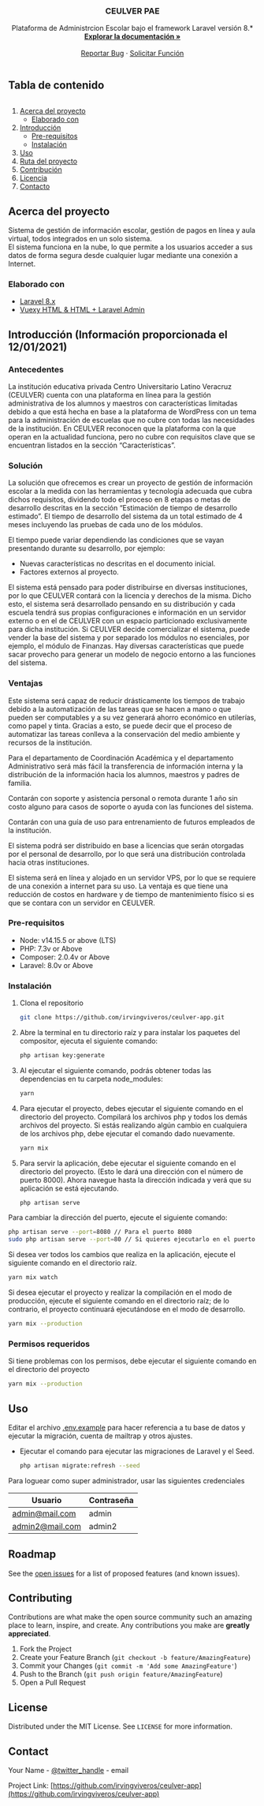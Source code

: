 <!-- PROJECT SHIELDS -->
<p align="center">
  <h3 align="center">CEULVER PAE</h3>

  <p align="center">
    Plataforma de Administrcion Escolar bajo el framework Laravel versión 8.*
    <br />
    <a href="https://github.com/irvingviveros/ceulver-app"><strong>Explorar la documentación »</strong></a>
    <br />
    <br />
    <a href="https://github.com/irvingviveros/ceulver-app/issues">Reportar Bug</a>
    ·
    <a href="https://github.com/irvingviveros/ceulver-app/issues">Solicitar Función</a>
  </p>


<!-- TABLE OF CONTENTS -->
  <summary><h2 style="display: inline-block">Tabla de contenido</h2></summary>
  <ol>
    <li>
      <a href="#about-the-project">Acerca del proyecto</a>
      <ul>
        <li><a href="#built-with">Elaborado con</a></li>
      </ul>
    </li>
    <li>
      <a href="#getting-started">Introducción</a>
      <ul>
        <li><a href="#prerequisites">Pre-requisitos</a></li>
        <li><a href="#installation">Instalación</a></li>
      </ul>
    </li>
    <li><a href="#usage">Uso</a></li>
    <li><a href="#roadmap">Ruta del proyecto</a></li>
    <li><a href="#contributing">Contribución</a></li>
    <li><a href="#license">Licencia</a></li>
    <li><a href="#contact">Contacto</a></li>
  </ol>



<!-- ABOUT THE PROJECT -->

## Acerca del proyecto


Sistema de gestión de información escolar, gestión de pagos en línea y aula virtual, todos integrados en un solo sistema.</br>
El sistema funciona en la nube, lo que permite a los usuarios acceder a sus datos de forma segura desde cualquier lugar mediante una conexión a Internet.


### Elaborado con

* <a href="https://laravel.com/docs/8.x/releases">Laravel 8.x</a>
* <a href="https://pixinvent.com/demo/vuexy-html-bootstrap-admin-template/documentation/documentation-laravel-folder-structure.html">Vuexy HTML & HTML + Laravel Admin</a>


<!-- GETTING STARTED -->
## Introducción (Información proporcionada el 12/01/2021)

<h3>Antecedentes</h3>
La institución educativa privada Centro Universitario Latino Veracruz (CEULVER) cuenta con una plataforma en línea para la gestión administrativa de los alumnos y maestros con características limitadas debido a que está hecha en base a la plataforma de WordPress con un tema para la administración de escuelas que no cubre con todas las necesidades de la institución.
En CEULVER reconocen que la plataforma con la que operan en la actualidad funciona, pero no cubre con requisitos clave que se encuentran listados en la sección “Características”.

<h3>Solución</h3>
La solución que ofrecemos es crear un proyecto de gestión de información escolar a la medida con las herramientas y tecnología adecuada que cubra dichos requisitos, dividendo todo el proceso en 8 etapas o metas de desarrollo descritas en la sección “Estimación de tiempo de desarrollo estimado”.
El tiempo de desarrollo del sistema da un total estimado de 4 meses incluyendo las pruebas de cada uno de los módulos.

El tiempo puede variar dependiendo las condiciones que se vayan presentando durante su desarrollo, por ejemplo:

* Nuevas características no descritas en el documento inicial.
* Factores externos al proyecto.</li>


El sistema está pensado para poder distribuirse en diversas instituciones, por lo que CEULVER contará con la licencia y derechos de la misma. Dicho esto, el sistema será desarrollado pensando en su distribución y cada escuela tendrá sus propias configuraciones e información en un servidor externo o en el de CEULVER con un espacio particionado exclusivamente para dicha institución.
Si CEULVER decide comercializar el sistema, puede vender la base del sistema y por separado los módulos no esenciales, por ejemplo, el módulo de Finanzas. Hay diversas características que puede sacar provecho para generar un modelo de negocio entorno a las funciones del sistema.

<h3>Ventajas</h3>
Este sistema será capaz de reducir drásticamente los tiempos de trabajo debido a la automatización de las tareas que se hacen a mano o que pueden ser computables y a su vez generará ahorro económico en utilerías, como papel y tinta.
Gracias a esto, se puede decir que el proceso de automatizar las tareas conlleva a la conservación del medio ambiente y recursos de la institución.

Para el departamento de Coordinación Académica y el departamento Administrativo será más fácil la transferencia de información interna y la distribución de la información hacia los alumnos, maestros y padres de familia.

Contarán con soporte y asistencia personal o remota durante 1 año sin costo alguno para casos de soporte o ayuda con las funciones del sistema.

Contarán con una guía de uso para entrenamiento de futuros empleados de la institución.

El sistema podrá ser distribuido en base a licencias que serán otorgadas por el personal de desarrollo, por lo que será una distribución controlada hacia otras instituciones.

El sistema será en línea y alojado en un servidor VPS, por lo que se requiere de una conexión a internet para su uso. La ventaja es que tiene una reducción de costos en hardware y de tiempo de mantenimiento físico si es que se contara con un servidor en CEULVER.


### Pre-requisitos

* Node: v14.15.5 or above (LTS)
* PHP: 7.3v or Above
* Composer: 2.0.4v or Above
* Laravel: 8.0v or Above

### Instalación

1. Clona el repositorio
   ```sh
   git clone https://github.com/irvingviveros/ceulver-app.git
   ```
2. Abre la terminal en tu directorio raíz y para instalar los paquetes del compositor, ejecuta el siguiente comando:
   ```sh
   php artisan key:generate
   ```
3. Al ejecutar el siguiente comando, podrás obtener todas las dependencias en tu carpeta node_modules:
   ```sh
   yarn
   ```
4. Para ejecutar el proyecto, debes ejecutar el siguiente comando en el directorio del proyecto.
Compilará los archivos php y todos los demás archivos del proyecto. Si estás realizando algún cambio en cualquiera de los archivos php, debe ejecutar el comando dado nuevamente.
   ```sh
   yarn mix
   ```
5. Para servir la aplicación, debe ejecutar el siguiente comando en el directorio del proyecto. (Esto le dará una dirección con el número de puerto 8000).
Ahora navegue hasta la dirección indicada y verá que su aplicación se está ejecutando.
   ```sh
   php artisan serve
   ```
Para cambiar la dirección del puerto, ejecute el siguiente comando:
   ```sh
   php artisan serve --port=8080 // Para el puerto 8080
sudo php artisan serve --port=80 // Si quieres ejecutarlo en el puerto 80, probablemente necesitarás permisos sudo
   ```
Si desea ver todos los cambios que realiza en la aplicación, ejecute el siguiente comando en el directorio raíz.
   ```sh
   yarn mix watch
   ```
Si desea ejecutar el proyecto y realizar la compilación en el modo de producción, ejecute el siguiente comando en el directorio raíz; de lo contrario, el proyecto continuará ejecutándose en el modo de desarrollo.
   ```sh
   yarn mix --production
   ```
### Permisos requeridos
Si tiene problemas con los permisos, debe ejecutar el siguiente comando en el directorio del proyecto
   ```sh
   yarn mix --production
   ```

<!-- USAGE EXAMPLES -->
## Uso

Editar el archivo <a href="https://github.com/irvingviveros/ceulver-app/blob/dev/.env.example">.env.example</a> para hacer referencia a tu base de datos y ejecutar la migración, cuenta de mailtrap y otros ajustes. 

* Ejecutar el comando para ejecutar las migraciones de Laravel y el Seed. 
   ```sh
   php artisan migrate:refresh --seed
   ```

Para loguear como super administrador, usar las siguientes credenciales

Usuario       | Contraseña
------------- | -------------
admin@mail.com  | admin
admin2@mail.com  | admin2






<!-- ROADMAP -->
## Roadmap

See the [open issues](https://github.com/irvingviveros/ceulver-app/issues) for a list of proposed features (and known issues).



<!-- CONTRIBUTING -->
## Contributing

Contributions are what make the open source community such an amazing place to learn, inspire, and create. Any contributions you make are **greatly appreciated**.

1. Fork the Project
2. Create your Feature Branch (`git checkout -b feature/AmazingFeature`)
3. Commit your Changes (`git commit -m 'Add some AmazingFeature'`)
4. Push to the Branch (`git push origin feature/AmazingFeature`)
5. Open a Pull Request



<!-- LICENSE -->
## License

Distributed under the MIT License. See `LICENSE` for more information.



<!-- CONTACT -->
## Contact

Your Name - [@twitter_handle](https://twitter.com/twitter_handle) - email

Project Link: [https://github.com/irvingviveros/ceulver-app](https://github.com/irvingviveros/ceulver-app)







<!-- MARKDOWN LINKS & IMAGES -->
<!-- https://www.markdownguide.org/basic-syntax/#reference-style-links -->
[contributors-shield]: https://img.shields.io/github/contributors/irvingviveros/repo.svg?style=for-the-badge
[contributors-url]: https://github.com/irvingviveros/ceulver-app/graphs/contributors
[forks-shield]: https://img.shields.io/github/forks/irvingviveros/repo.svg?style=for-the-badge
[forks-url]: https://github.com/irvingviveros/ceulver-app/network/members
[stars-shield]: https://img.shields.io/github/stars/irvingviveros/repo.svg?style=for-the-badge
[stars-url]: https://github.com/irvingviveros/ceulver-app/stargazers
[issues-shield]: https://img.shields.io/github/issues/irvingviveros/repo.svg?style=for-the-badge
[issues-url]: https://github.com/irvingviveros/ceulver-app/issues
[license-shield]: https://img.shields.io/github/license/irvingviveros/repo.svg?style=for-the-badge
[license-url]: https://github.com/irvingviveros/ceulver-app/blob/master/LICENSE.txt
[linkedin-shield]: https://img.shields.io/badge/-LinkedIn-black.svg?style=for-the-badge&logo=linkedin&colorB=555
[linkedin-url]: https://linkedin.com/in/irvingviveros
